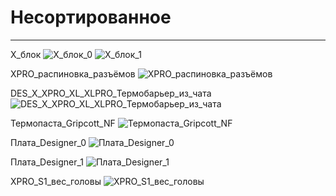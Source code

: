 # Несортированное
---


X_блок
![X_блок_0](./X_блок_0.jpg)
![X_блок_1](./X_блок_1.jpg)


XPRO_распиновка_разъёмов
![XPRO_распиновка_разъёмов](./XPRO_распиновка_разъёмов.jpg)


DES_X_XPRO_XL_XLPRO_Термобарьер_из_чата
![DES_X_XPRO_XL_XLPRO_Термобарьер_из_чата](./DES_X_XPRO_XL_XLPRO_Термобарьер_из_чата.gif)


Термопаста_Gripcott_NF
![Термопаста_Gripcott_NF](./Термопаста_Gripcott_NF.jpg)


Плата_Designer_0
![Плата_Designer_0](./Плата_Designer_0.jpg)


Плата_Designer_1
![Плата_Designer_1](./Плата_Designer_1.jpg)


XPRO_S1_вес_головы
![XPRO_S1_вес_головы](./XPRO_S1_вес_головы.jpg)